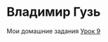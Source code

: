 # Владимир Гузь
Мои домашние задания
[Урок 9](https://huz-vladymyr.github.io/lesson_9/index.html "Сайт из урока 7 но с использованием Bootstrap")
